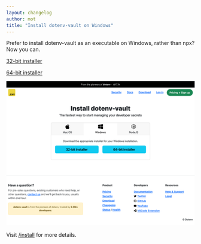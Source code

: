 ```yaml
---
layout: changelog
author: mot
title: "Install dotenv-vault on Windows"
---
```


Prefer to install dotenv-vault as an executable on Windows, rather than npx? Now you can.

[32-bit installer](https://dotenv-vault-assets.dotenv.org/channels/stable/dotenv-vault-x86.exe)

[64-bit installer](https://dotenv-vault-assets.dotenv.org/channels/stable/dotenv-vault-x64.exe)

<a href="/install"><img src="/assets/img/changelog/install-windows.png" class="w-100" /></a>

Visit [/install](/install) for more details.
